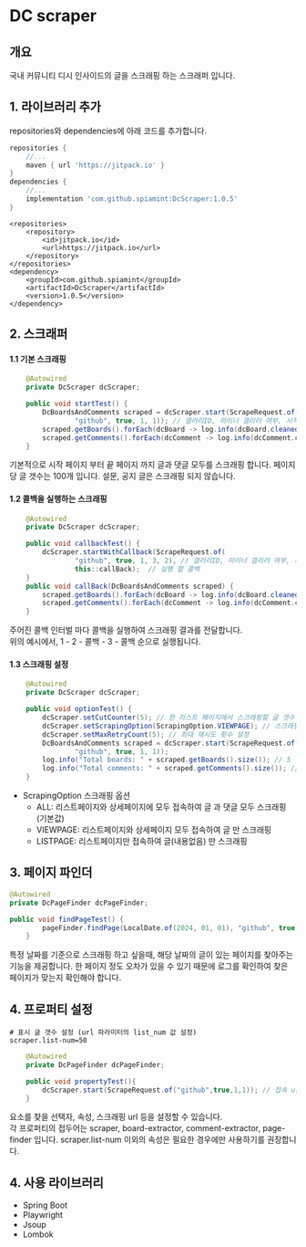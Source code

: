 # DC scraper
## 개요
국내 커뮤니티 디시 인사이드의 글을 스크래핑 하는 스크래퍼 입니다.

## 1. 라이브러리 추가
repositories와 dependencies에 아래 코드를 추가합니다.
```gradle
repositories {
    //...
    maven { url 'https://jitpack.io' } 
}
dependencies {
    //...
    implementation 'com.github.spiamint:DcScraper:1.0.5' 
}
```
```maven
<repositories>
    <repository>
        <id>jitpack.io</id>
        <url>https://jitpack.io</url>
    </repository>
</repositories>
<dependency>
    <groupId>com.github.spiamint</groupId>
    <artifactId>DcScraper</artifactId>
    <version>1.0.5</version>
</dependency>
```

## 2. 스크래퍼
#### 1.1 기본 스크래핑
```java
    @Autowired
    private DcScraper dcScraper;

    public void startTest() {
        DcBoardsAndComments scraped = dcScraper.start(ScrapeRequest.of(
                "github", true, 1, 1)); // 갤러리ID, 마이너 갤리러 여부, 시작페이지, 끝페이지
        scraped.getBoards().forEach(dcBoard -> log.info(dcBoard.cleanedToString())); // 스크래핑 된 글
        scraped.getComments().forEach(dcComment -> log.info(dcComment.cleanedToString())); // 스크래핑 된 댓글
    }
```
기본적으로 시작 페이지 부터 끝 페이지 까지 글과 댓글 모두를 스크래핑 합니다. 페이지 당 글 갯수는 100개 입니다.
설문, 공지 글은 스크래핑 되지 않습니다.

#### 1.2 콜백을 실행하는 스크래핑
```java
    @Autowired
    private DcScraper dcScraper;

    public void callbackTest() {
        dcScraper.startWithCallback(ScrapeRequest.of(
                "github", true, 1, 3, 2), // 갤러리ID, 마이너 갤리러 여부, 시작페이지, 끝페이지, 콜백 인터벌
                this::callBack);  // 실행 할 콜백
    }
    public void callBack(DcBoardsAndComments scraped) {
        scraped.getBoards().forEach(dcBoard -> log.info(dcBoard.cleanedToString())); // 스크래핑 된 글
        scraped.getComments().forEach(dcComment -> log.info(dcComment.cleanedToString())); // 스크래핑 된 댓글
    }
```
주어진 콜백 인터벌 마다 콜백을 실행하여 스크래핑 결과를 전달합니다.  
위의 예시에서, 1 - 2 - 콜백 - 3 - 콜백 순으로 실행됩니다.

#### 1.3 스크래핑 설정
```java
    @Autowired
    private DcScraper dcScraper;

    public void optionTest() {
        dcScraper.setCutCounter(5); // 한 리스트 페이지에서 스크래핑할 글 갯수 제한
        dcScraper.setScrapingOption(ScrapingOption.VIEWPAGE); // 스크래핑 옵션(범위) 설정
        dcScraper.setMaxRetryCount(5); // 최대 재시도 횟수 설정
        DcBoardsAndComments scraped = dcScraper.start(ScrapeRequest.of(
                "github", true, 1, 1));
        log.info("Total boards: " + scraped.getBoards().size()); // 5
        log.info("Total comments: " + scraped.getComments().size()); // 0
    }
```
+ ScrapingOption 스크래핑 옵션
  + ALL: 리스트페이지와 상세페이지에 모두 접속하여 글 과 댓글 모두 스크래핑 (기본값)
  + VIEWPAGE: 리스트페이지와 상세페이지 모두 접속하여 글 만 스크래핑
  + LISTPAGE: 리스트페이지만 접속하여 글(내용없음) 만 스크래핑 

## 3. 페이지 파인더 
```java
@Autowired
private DcPageFinder dcPageFinder;

public void findPageTest() {
        pageFinder.findPage(LocalDate.of(2024, 01, 01), "github", true); // 2024년 1월 1일의 github 마이너 갤러리 페이지를 찾음
    }
```
특정 날짜를 기준으로 스크래핑 하고 싶을때, 해당 날짜의 글이 있는 페이지를 찾아주는 기능을 제공합니다.
한 페이지 정도 오차가 있을 수 있기 때문에 로그를 확인하여 찾은 페이지가 맞는지 확인해야 합니다.

## 4. 프로퍼티 설정
```properties
# 표시 글 갯수 설정 (url 파라미터의 list_num 값 설정)
scraper.list-num=50
```
```java
    @Autowired
    private DcPageFinder dcPageFinder;

    public void propertyTest(){
        dcScraper.start(ScrapeRequest.of("github",true,1,1)); // 접속 url = http://gall.dcinside.com/mgallery/board/lists/?id=github&page=1&list_num=50
    }
```
요소를 찾을 선택자, 속성, 스크래핑 url 등을 설정할 수 있습니다.  
각 프로퍼티의 접두어는 scraper, board-extractor, comment-extractor, page-finder 입니다.
scraper.list-num 이외의 속성은 필요한 경우에만 사용하기를 권장합니다.

## 4. 사용 라이브러리
+ Spring Boot
+ Playwright
+ Jsoup
+ Lombok
